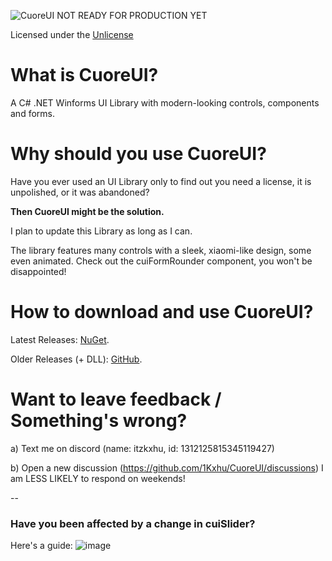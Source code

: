 ![CuoreUI](https://github.com/1Kxhu/CuoreUI/assets/115172127/2118fd57-da6c-42a0-998a-b92f92774646)
NOT READY FOR PRODUCTION YET

Licensed under the [Unlicense](https://github.com/1Kxhu/CuoreUI?tab=Unlicense-1-ov-file#)

# What is CuoreUI?
A C# .NET Winforms UI Library with modern-looking controls, components and forms.

# Why should you use CuoreUI?
Have you ever used an UI Library only to find out you need a license, it is unpolished, or it was abandoned?

**Then CuoreUI might be the solution.**

I plan to update this Library as long as I can.

The library features many controls with a sleek, xiaomi-like design, some even animated. Check out the cuiFormRounder component, you won't be disappointed! 

# How to download and use CuoreUI?
Latest Releases: [NuGet](https://www.nuget.org/packages/CuoreUI.Winforms/).

Older Releases (+ DLL): [GitHub](https://github.com/1Kxhu/CuoreUI/releases).

# Want to leave feedback / Something's wrong?
a) Text me on discord (name: itzkxhu, id: 1312125815345119427)

b) Open a new discussion (https://github.com/1Kxhu/CuoreUI/discussions)
I am LESS LIKELY to respond on weekends!

--

### Have you been affected by a change in cuiSlider?
Here's a guide:
![image](https://github.com/user-attachments/assets/352dc6ea-8176-4ba7-bba1-dbf411f7089b)
